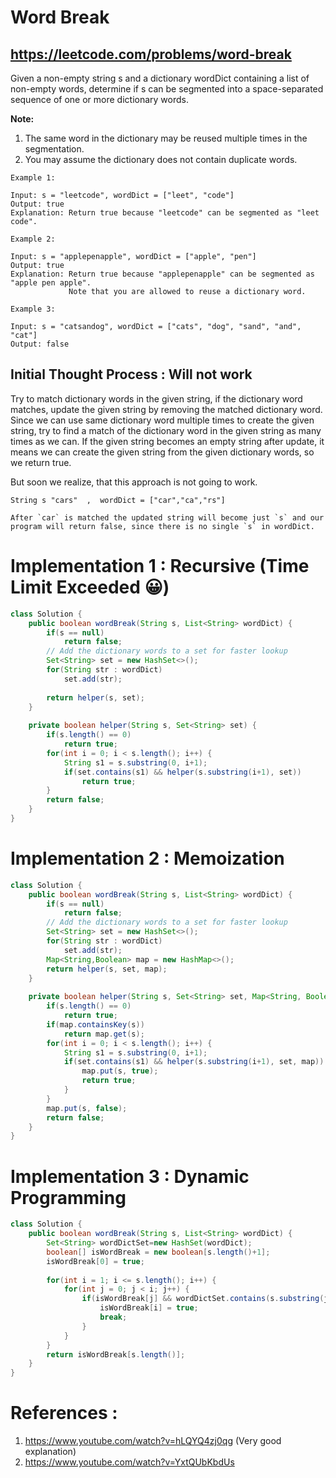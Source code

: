 # Word Break
## https://leetcode.com/problems/word-break

Given a non-empty string s and a dictionary wordDict containing a list of non-empty words, determine if s can be segmented into a space-separated sequence of one or more dictionary words.

**Note:**

1. The same word in the dictionary may be reused multiple times in the segmentation.
2. You may assume the dictionary does not contain duplicate words.
```
Example 1:

Input: s = "leetcode", wordDict = ["leet", "code"]
Output: true
Explanation: Return true because "leetcode" can be segmented as "leet code".

Example 2:

Input: s = "applepenapple", wordDict = ["apple", "pen"]
Output: true
Explanation: Return true because "applepenapple" can be segmented as "apple pen apple".
             Note that you are allowed to reuse a dictionary word.

Example 3:

Input: s = "catsandog", wordDict = ["cats", "dog", "sand", "and", "cat"]
Output: false
```

## Initial Thought Process : Will not work
Try to match dictionary words in the given string, if the dictionary word matches, update the given string by removing the matched dictionary word.
Since we can use same dictionary word multiple times to create the given string, try to find a match of the dictionary word in the given string as many times as we can.
If the given string becomes an empty string after update, it means we can create the given string from the given dictionary words, so we return true.   

But soon we realize, that this approach is not going to work.
```
String s "cars"  ,  wordDict = ["car","ca","rs"]

After `car` is matched the updated string will become just `s` and our program will return false, since there is no single `s` in wordDict.
```

# Implementation 1 : Recursive (Time Limit Exceeded 😀)
```java
class Solution {
    public boolean wordBreak(String s, List<String> wordDict) {
        if(s == null)
            return false;
        // Add the dictionary words to a set for faster lookup
        Set<String> set = new HashSet<>();
        for(String str : wordDict)
            set.add(str);
        
        return helper(s, set);
    }
    
    private boolean helper(String s, Set<String> set) {
        if(s.length() == 0)
            return true;
        for(int i = 0; i < s.length(); i++) {
            String s1 = s.substring(0, i+1);
            if(set.contains(s1) && helper(s.substring(i+1), set))
                return true;
        }
        return false;
    }
}
```

# Implementation 2 : Memoization
```java
class Solution {
    public boolean wordBreak(String s, List<String> wordDict) {
        if(s == null)
            return false;
        // Add the dictionary words to a set for faster lookup
        Set<String> set = new HashSet<>();
        for(String str : wordDict)
            set.add(str);
        Map<String,Boolean> map = new HashMap<>();
        return helper(s, set, map);
    }
    
    private boolean helper(String s, Set<String> set, Map<String, Boolean> map) {
        if(s.length() == 0)
            return true;
        if(map.containsKey(s))
            return map.get(s);
        for(int i = 0; i < s.length(); i++) {
            String s1 = s.substring(0, i+1);
            if(set.contains(s1) && helper(s.substring(i+1), set, map)) {
                map.put(s, true);
                return true;
            }
        }
        map.put(s, false);
        return false;
    }
}
```

# Implementation 3 : Dynamic Programming
```java
class Solution {
    public boolean wordBreak(String s, List<String> wordDict) {
        Set<String> wordDictSet=new HashSet(wordDict);
        boolean[] isWordBreak = new boolean[s.length()+1];
        isWordBreak[0] = true;
        
        for(int i = 1; i <= s.length(); i++) {
            for(int j = 0; j < i; j++) {
                if(isWordBreak[j] && wordDictSet.contains(s.substring(j,i))) {
                    isWordBreak[i] = true;
                    break;
                }
            }
        }
        return isWordBreak[s.length()];
    }
}
```

# References :
1. https://www.youtube.com/watch?v=hLQYQ4zj0qg (Very good explanation)
2. https://www.youtube.com/watch?v=YxtQUbKbdUs
